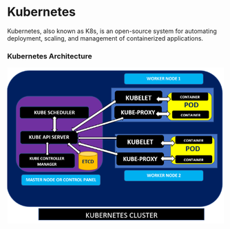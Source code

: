 # Kubernetes


Kubernetes, also known as K8s, is an open-source system for automating deployment, scaling, and management of containerized applications.

### Kubernetes Architecture

![Screenshot](K8SArchitecture.png)

